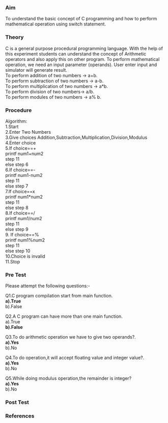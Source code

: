 
### Aim
To understand the basic concept of C programming and how to perform mathematical operation using switch statement.
### Theory
C is a general purpose procedural programming language. With the help of this experiment students can understand the concept of Arithmetic operators and also apply this on other program. To perform mathematical operation, we need an input parameter (operands). User enter input and simulator will generate result.<br>
To perform addition of two numbers -> a+b.<br>
To perform subtraction of two numbers -> a-b.<br>
To perform multiplication of two numbers -> a*b.<br>
To perform division of two numbers->  a/b.<br>
To perform modules of two numbers -> a% b.

### Procedure
  Algorithm:<br>
    1.Start<br>
    2.Enter Two Numbers<br>
    3.Give choices Addition,Subtraction,Multiplication,Division,Modulus<br>
    4.Enter choice<br>
    5.If choice==+<br>
     printf num1+num2<br>
     step 11<br>
     else step 6<br>
    6.If choice==-<br>
     printf num1-num2<br>
      step 11<br>
      else step 7<br>
     7.If choice==x<br>
      printf num1*num2<br>
      step 11<br>
       else step 8<br>
      8.If choice==/<br>
       printf num1/num2<br>
        step 11<br>
        else step 9<br>
      9. If choice==%<br>
        printf num1%num2<br>
        step 11<br> 
        else step 10<br>
      10.Choice is invalid<br>
      11.Stop

### Pre Test
Please attempt the following questions:-

Q1.C program compilation start from main function.<br>
<b>a).True<br></b>
   b).False<br>
   

Q2.A C program can have more than one main function.<br>
a).True<br>
<b>b).False<br></b>


Q3.To do arithmetic operation we have to give two operands?.<br>
<b>a).Yes<br></b>
b).No<br>


Q4.To do operation,it will accept floating value and integer value?.<br>
<b>a).Yes<br></b>
b).No<br>

Q5.While doing modulus operation,the remainder is integer?<br>
<b>a).Yes<br></b>
b).No<br>

### Post Test
### References
